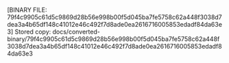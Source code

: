 [BINARY FILE: 79f4c9905c61d5c9869d28b56e998b00f5d045ba7fe5758c62a448f3038d7dea3a4b65df148c41012e46c492f7d8ade0ea2616716005853edadf84da63e3]
Stored copy: docs/converted-binary/79f4c9905c61d5c9869d28b56e998b00f5d045ba7fe5758c62a448f3038d7dea3a4b65df148c41012e46c492f7d8ade0ea2616716005853edadf84da63e3
